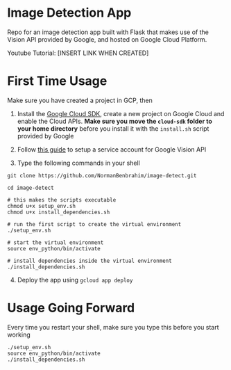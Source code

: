 # Image Detection App

Repo for an image detection app built with Flask that makes use of the Vision API provided by Google, and hosted on Google Cloud Platform.

Youtube Tutorial: [INSERT LINK WHEN CREATED]

# First Time Usage

Make sure you have created a project in GCP, then

1. Install the [Google Cloud SDK](https://cloud.google.com/sdk/docs/quickstarts), create a new project on Google Cloud and enable the Cloud APIs. **Make sure you move the `cloud-sdk` folder to your home directory** before you install it with the `install.sh` script provided by Google

2. Follow [this guide](https://www.notion.so/normandatascience/Setup-Service-Account-For-Google-Vision-API-0972a21b2ce44630b7aee1466eb2b613) to setup a service account for Google Vision API 

3. Type the following commands in your shell


```
git clone https://github.com/NormanBenbrahim/image-detect.git

cd image-detect

# this makes the scripts executable
chmod u+x setup_env.sh
chmod u+x install_dependencies.sh

# run the first script to create the virtual environment
./setup_env.sh

# start the virtual environment
source env_python/bin/activate

# install dependencies inside the virtual environment
./install_dependencies.sh
```

4. Deploy the app using `gcloud app deploy`

# Usage Going Forward

Every time you restart your shell, make sure you type this before you start working
```
./setup_env.sh
source env_python/bin/activate
./install_dependencies.sh
```